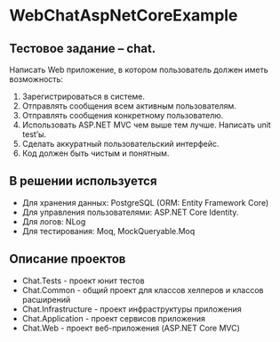 # WebChatAspNetCoreExample

## Тестовое задание – chat.

Написать Web приложение, в котором пользователь должен иметь возможность:
1. Зарегистрироваться в системе.
2. Отправлять сообщения всем активным пользователям.
3. Отправлять сообщения конкретному пользователю.
4. Использовать ASP.NET MVC чем выше тем лучше. Написать unit test’ы.
5. Сделать аккуратный пользовательский интерфейс.
6. Код должен быть чистым и понятным.


## В решении используется

* Для хранения данных: PostgreSQL (ORM: Entity Framework Core)
* Для управления пользователями: ASP.NET Core Identity.
* Для логов: NLog
* Для тестирования: Moq, MockQueryable.Moq

## Описание проектов

* Chat.Tests - проект юнит тестов
* Chat.Common - общий проект для классов хелперов и классов расширений
* Chat.Infrastructure - проект инфраструктуры приложения
* Chat.Application - проект сервисов приложения
* Chat.Web - проект веб-приложения (ASP.NET Core MVC)
